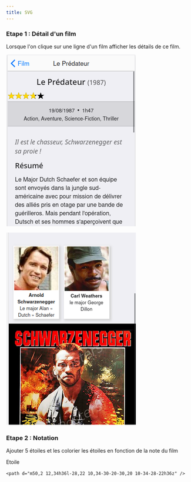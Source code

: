 ```yaml
---
title: SVG
---
```


### Etape 1 : Détail d'un film

Lorsque l'on clique sur une ligne d'un film  afficher les détails de ce film.


![films](film.png)

![films](film-2.png)


### Etape 2 : Notation

Ajouter 5 étoiles et les colorier les étoiles en fonction de la note du film

Etoile

```
<path d="m50,2 12,34h36l-28,22 10,34-30-20-30,20 10-34-28-22h36z" />
```
